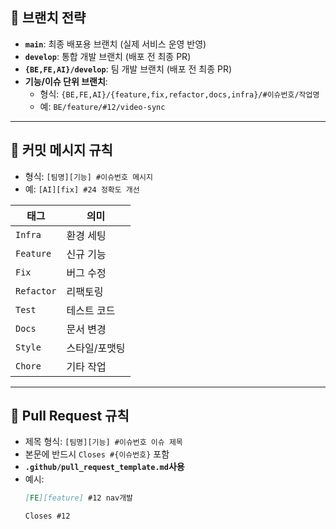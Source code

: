 ## 📁 브랜치 전략

- **`main`**: 최종 배포용 브랜치 (실제 서비스 운영 반영)
- **`develop`**: 통합 개발 브랜치 (배포 전 최종 PR)
- **`{BE,FE,AI}/develop`**: 팀 개발 브랜치 (배포 전 최종 PR)
- **기능/이슈 단위 브랜치**:
    - 형식: `{BE,FE,AI}/{feature,fix,refactor,docs,infra}/#이슈번호/작업명`
    - 예: `BE/feature/#12/video-sync`

---

## 🧭 커밋 메시지 규칙

- 형식: `[팀명][기능] #이슈번호 메시지`
- 예: `[AI][fix] #24 정확도 개선`

| 태그         | 의미      |
|------------|---------|
| `Infra`    | 환경 세팅   |
| `Feature`  | 신규 기능   |
| `Fix`      | 버그 수정   |
| `Refactor` | 리팩토링    |
| `Test`     | 테스트 코드  |
| `Docs`     | 문서 변경   |
| `Style`    | 스타일/포맷팅 |
| `Chore`    | 기타 작업   |

---

## 🔀 Pull Request 규칙

- 제목 형식: `[팀명][기능] #이슈번호 이슈 제목`
- 본문에 반드시 `Closes #{이슈번호}` 포함
- **`.github/pull_request_template.md`사용**
- 예시:
  ```md
  [FE][feature] #12 nav개발

  Closes #12
